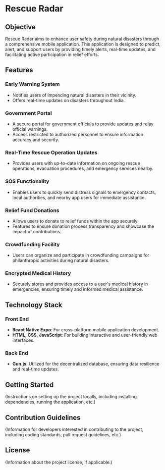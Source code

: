 # Rescue Radar

## Objective

Rescue Radar aims to enhance user safety during natural disasters through a comprehensive mobile application. This application is designed to predict, alert, and support users by providing timely alerts, real-time updates, and facilitating active participation in relief efforts.

## Features

### Early Warning System

- Notifies users of impending natural disasters in their vicinity.
- Offers real-time updates on disasters throughout India.

### Government Portal

- A secure portal for government officials to provide updates and relay official warnings.
- Access restricted to authorized personnel to ensure information accuracy and security.

### Real-Time Rescue Operation Updates

- Provides users with up-to-date information on ongoing rescue operations, evacuation procedures, and emergency services nearby.

### SOS Functionality

- Enables users to quickly send distress signals to emergency contacts, local authorities, and nearby app users for immediate assistance.

### Relief Fund Donations

- Allows users to donate to relief funds within the app securely.
- Features to ensure donation process transparency and showcase the impact of contributions.

### Crowdfunding Facility

- Users can organize and participate in crowdfunding campaigns for philanthropic activities during natural disasters.

### Encrypted Medical History

- Securely stores and provides access to a user's medical history in emergencies, ensuring timely and informed medical assistance.

## Technology Stack

### Front End

- **React Native Expo**: For cross-platform mobile application development.
- **HTML**, **CSS**, **JavaScript**: For building interactive and user-friendly web interfaces.

### Back End

- **Gun.js**: Utilized for the decentralized database, ensuring data resilience and real-time updates.

## Getting Started

(Instructions on setting up the project locally, including installing dependencies, running the application, etc.)

## Contribution Guidelines

(Information for developers interested in contributing to the project, including coding standards, pull request guidelines, etc.)

## License

(Information about the project license, if applicable.)
